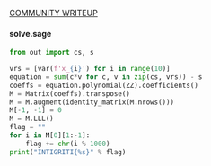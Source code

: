 [COMMUNITY WRITEUP](https://berliangabriel.github.io/post/1337up-ctf-2023/)

#### solve.sage

```py
from out import cs, s

vrs = [var(f'x_{i}') for i in range(10)]
equation = sum(c*v for c, v in zip(cs, vrs)) - s
coeffs = equation.polynomial(ZZ).coefficients()
M = Matrix(coeffs).transpose()
M = M.augment(identity_matrix(M.nrows()))
M[-1, -1] = 0
M = M.LLL()
flag = ""
for i in M[0][1:-1]:
    flag += chr(i % 1000)
print("INTIGRITI{%s}" % flag)
```
